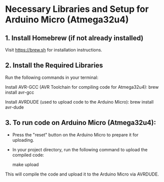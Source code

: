 # Necessary Libraries and Setup for Arduino Micro (Atmega32u4)

## 1. Install Homebrew (if not already installed)
   Visit https://brew.sh for installation instructions.

## 2. Install the Required Libraries
   Run the following commands in your terminal:

   Install AVR-GCC (AVR Toolchain for compiling code for Atmega32u4):
   brew install avr-gcc

   Install AVRDUDE (used to upload code to the Arduino Micro):
   brew install avr-dude

## 3. To run code on Arduino Micro (Atmega32u4):
   - Press the "reset" button on the Arduino Micro to prepare it for uploading.
   - In your project directory, run the following command to upload the compiled code:

     make upload

   This will compile the code and upload it to the Arduino Micro via AVRDUDE.

